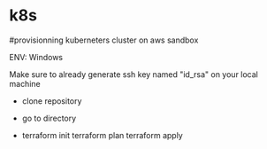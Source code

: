 # k8s

#provisionning kuberneters cluster on aws sandbox

ENV: Windows

Make sure to already generate ssh key named "id_rsa" on your local machine 

- clone repository

- go to directory

- terraform init
  terraform plan 
  terraform apply

